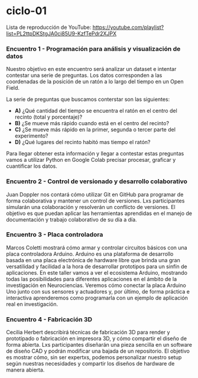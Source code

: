 # ciclo-01

Lista de reproducción de YouTube: https://youtube.com/playlist?list=PL2ttpDKStgJA0ci85U9-KzfTePdr2XJPX

### Encuentro 1 - Programación para análisis y visualización de datos

Nuestro objetivo en este encuentro será analizar un dataset e intentar contestar una serie de preguntas. Los datos corresponden a las coordenadas de la posición de un ratón a lo largo del tiempo en un Open Field. 

La serie de preguntas que buscamos conterstar son las siguientes:

* **A)** ¿Qué cantidad del tiempo se encuentra el ratón en el centro del recinto (total y porcentaje)?
* **B)** ¿Se mueve más rápido cuando está en el centro del recinto?
* **C)** ¿Se mueve más rápido en la primer, segunda o tercer parte del experimento?
* **D)** ¿Qué lugares del recinto habitó mas tiempo el ratón?

Para llegar obtener esta información y llegar a contestar estas preguntas vamos a utilizar Python en Google Colab precisar procesar, graficar y cuantificar los datos. 


### Encuentro 2 - Control de versionado y desarrollo colaborativo

Juan Doppler nos contará cómo utilizar Git en GitHub para programar de forma colaborativa y mantener un control de versiones. Lxs participantes simularán una colaboración y resolverán un conflicto de versiones. El objetivo es que puedan aplicar las herramientas aprendidas en el manejo de documentación y trabajo colaborativo de su día a día.

### Encuentro 3 - Placa controladora

Marcos Coletti mostrará cómo armar y controlar circuitos básicos con una placa controladora Arduino. Arduino es una plataforma de desarrollo basada en una placa electrónica de hardware libre que brinda una gran versatilidad y facilidad a la hora de desarrollar prototipos para un sinfín de aplicaciones.
En este taller vamos a ver el ecosistema Arduino, mostrando todas las posibilidades para diferentes aplicaciones en el ámbito de la investigación en Neurociencias. Veremos cómo conectar la placa Arduino Uno junto con sus sensores y actuadores y, por último, de forma práctica e interactiva aprenderemos como programarla con un ejemplo de aplicación real en investigación.

### Encuentro 4 - Fabricación 3D

Cecilia Herbert describirá técnicas de fabricación 3D para render y prototipado o fabricación en impresora 3D, y cómo compartir el diseño de forma abierta. Lxs participantes diseñarán una pieza sencilla en un software de diseño CAD y podrán modificar una bajada de un repositorio. El objetivo es mostrar cómo, sin ser expertxs, podemos personalizar nuestro setup según nuestras necesidades y compartir los diseños de hardware de manera abierta.
